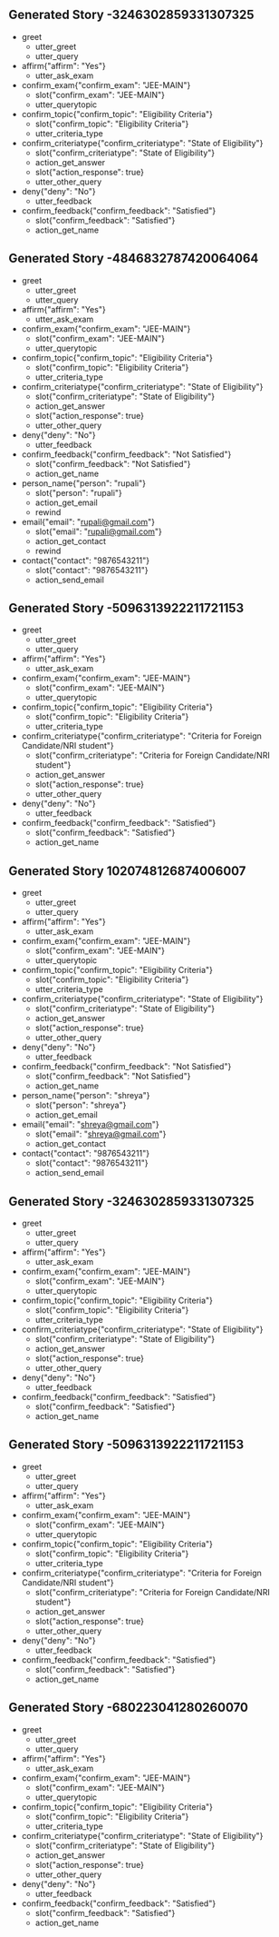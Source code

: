 ## Generated Story -3246302859331307325
* greet
    - utter_greet
    - utter_query
* affirm{"affirm": "Yes"}
    - utter_ask_exam
* confirm_exam{"confirm_exam": "JEE-MAIN"}
    - slot{"confirm_exam": "JEE-MAIN"}
    - utter_querytopic
* confirm_topic{"confirm_topic": "Eligibility Criteria"}
    - slot{"confirm_topic": "Eligibility Criteria"}
    - utter_criteria_type
* confirm_criteriatype{"confirm_criteriatype": "State of Eligibility"}
    - slot{"confirm_criteriatype": "State of Eligibility"}
    - action_get_answer
    - slot{"action_response": true}
    - utter_other_query
* deny{"deny": "No"}
    - utter_feedback
* confirm_feedback{"confirm_feedback": "Satisfied"}
    - slot{"confirm_feedback": "Satisfied"}
    - action_get_name

## Generated Story -4846832787420064064
* greet
    - utter_greet
    - utter_query
* affirm{"affirm": "Yes"}
    - utter_ask_exam
* confirm_exam{"confirm_exam": "JEE-MAIN"}
    - slot{"confirm_exam": "JEE-MAIN"}
    - utter_querytopic
* confirm_topic{"confirm_topic": "Eligibility Criteria"}
    - slot{"confirm_topic": "Eligibility Criteria"}
    - utter_criteria_type
* confirm_criteriatype{"confirm_criteriatype": "State of Eligibility"}
    - slot{"confirm_criteriatype": "State of Eligibility"}
    - action_get_answer
    - slot{"action_response": true}
    - utter_other_query
* deny{"deny": "No"}
    - utter_feedback
* confirm_feedback{"confirm_feedback": "Not Satisfied"}
    - slot{"confirm_feedback": "Not Satisfied"}
    - action_get_name
* person_name{"person": "rupali"}
    - slot{"person": "rupali"}
    - action_get_email
    - rewind
* email{"email": "rupali@gmail.com"}
    - slot{"email": "rupali@gmail.com"}
    - action_get_contact
    - rewind
* contact{"contact": "9876543211"}
    - slot{"contact": "9876543211"}
    - action_send_email

## Generated Story -5096313922211721153
* greet
    - utter_greet
    - utter_query
* affirm{"affirm": "Yes"}
    - utter_ask_exam
* confirm_exam{"confirm_exam": "JEE-MAIN"}
    - slot{"confirm_exam": "JEE-MAIN"}
    - utter_querytopic
* confirm_topic{"confirm_topic": "Eligibility Criteria"}
    - slot{"confirm_topic": "Eligibility Criteria"}
    - utter_criteria_type
* confirm_criteriatype{"confirm_criteriatype": "Criteria for Foreign Candidate/NRI student"}
    - slot{"confirm_criteriatype": "Criteria for Foreign Candidate/NRI student"}
    - action_get_answer
    - slot{"action_response": true}
    - utter_other_query
* deny{"deny": "No"}
    - utter_feedback
* confirm_feedback{"confirm_feedback": "Satisfied"}
    - slot{"confirm_feedback": "Satisfied"}
    - action_get_name

## Generated Story 1020748126874006007
* greet
    - utter_greet
    - utter_query
* affirm{"affirm": "Yes"}
    - utter_ask_exam
* confirm_exam{"confirm_exam": "JEE-MAIN"}
    - slot{"confirm_exam": "JEE-MAIN"}
    - utter_querytopic
* confirm_topic{"confirm_topic": "Eligibility Criteria"}
    - slot{"confirm_topic": "Eligibility Criteria"}
    - utter_criteria_type
* confirm_criteriatype{"confirm_criteriatype": "State of Eligibility"}
    - slot{"confirm_criteriatype": "State of Eligibility"}
    - action_get_answer
    - slot{"action_response": true}
    - utter_other_query
* deny{"deny": "No"}
    - utter_feedback
* confirm_feedback{"confirm_feedback": "Not Satisfied"}
    - slot{"confirm_feedback": "Not Satisfied"}
    - action_get_name
* person_name{"person": "shreya"}
    - slot{"person": "shreya"}
    - action_get_email
* email{"email": "shreya@gmail.com"}
    - slot{"email": "shreya@gmail.com"}
    - action_get_contact
* contact{"contact": "9876543211"}
    - slot{"contact": "9876543211"}
    - action_send_email

## Generated Story -3246302859331307325
* greet
    - utter_greet
    - utter_query
* affirm{"affirm": "Yes"}
    - utter_ask_exam
* confirm_exam{"confirm_exam": "JEE-MAIN"}
    - slot{"confirm_exam": "JEE-MAIN"}
    - utter_querytopic
* confirm_topic{"confirm_topic": "Eligibility Criteria"}
    - slot{"confirm_topic": "Eligibility Criteria"}
    - utter_criteria_type
* confirm_criteriatype{"confirm_criteriatype": "State of Eligibility"}
    - slot{"confirm_criteriatype": "State of Eligibility"}
    - action_get_answer
    - slot{"action_response": true}
    - utter_other_query
* deny{"deny": "No"}
    - utter_feedback
* confirm_feedback{"confirm_feedback": "Satisfied"}
    - slot{"confirm_feedback": "Satisfied"}
    - action_get_name

## Generated Story -5096313922211721153
* greet
    - utter_greet
    - utter_query
* affirm{"affirm": "Yes"}
    - utter_ask_exam
* confirm_exam{"confirm_exam": "JEE-MAIN"}
    - slot{"confirm_exam": "JEE-MAIN"}
    - utter_querytopic
* confirm_topic{"confirm_topic": "Eligibility Criteria"}
    - slot{"confirm_topic": "Eligibility Criteria"}
    - utter_criteria_type
* confirm_criteriatype{"confirm_criteriatype": "Criteria for Foreign Candidate/NRI student"}
    - slot{"confirm_criteriatype": "Criteria for Foreign Candidate/NRI student"}
    - action_get_answer
    - slot{"action_response": true}
    - utter_other_query
* deny{"deny": "No"}
    - utter_feedback
* confirm_feedback{"confirm_feedback": "Satisfied"}
    - slot{"confirm_feedback": "Satisfied"}
    - action_get_name

    
## Generated Story -680223041280260070
* greet
    - utter_greet
    - utter_query
* affirm{"affirm": "Yes"}
    - utter_ask_exam
* confirm_exam{"confirm_exam": "JEE-MAIN"}
    - slot{"confirm_exam": "JEE-MAIN"}
    - utter_querytopic
* confirm_topic{"confirm_topic": "Eligibility Criteria"}
    - slot{"confirm_topic": "Eligibility Criteria"}
    - utter_criteria_type
* confirm_criteriatype{"confirm_criteriatype": "State of Eligibility"}
    - slot{"confirm_criteriatype": "State of Eligibility"}
    - action_get_answer
    - slot{"action_response": true}
    - utter_other_query
* deny{"deny": "No"}
    - utter_feedback
* confirm_feedback{"confirm_feedback": "Satisfied"}
    - slot{"confirm_feedback": "Satisfied"}
    - action_get_name
